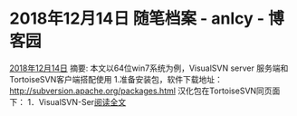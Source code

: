 
# 2018年12月14日 随笔档案 - anlcy - 博客园






[2018年12月14日](https://www.cnblogs.com/camilla/archive/2018/12/14.html)
摘要: 本文以64位win7系统为例，VisualSVN server 服务端和 TortoiseSVN客户端搭配使用 1.准备安装包，软件下载地址：http://subversion.apache.org/packages.html 汉化包在TortoiseSVN同页面下： 1．VisualSVN-Ser[阅读全文](https://www.cnblogs.com/camilla/p/10117894.html)

